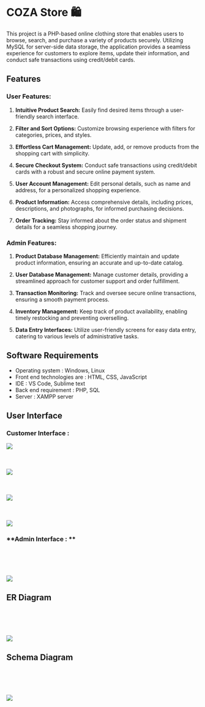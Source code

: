 # **COZA Store** 🛍️
This project is a PHP-based online clothing store that enables users to browse, search, and purchase a variety of products securely. Utilizing MySQL for server-side data storage, the application provides a seamless experience for customers to explore items, update their information, and conduct safe transactions using credit/debit cards.

## **Features**

### **User Features:**

1. **Intuitive Product Search:** Easily find desired items through a user-friendly search interface.

2. **Filter and Sort Options:** Customize browsing experience with filters for categories, prices, and styles.

3. **Effortless Cart Management:** Update, add, or remove products from the shopping cart with simplicity.

4. **Secure Checkout System:** Conduct safe transactions using credit/debit cards with a robust and secure online payment system.

5. **User Account Management:** Edit personal details, such as name and address, for a personalized shopping experience.

6. **Product Information:** Access comprehensive details, including prices, descriptions, and photographs, for informed purchasing decisions.

7. **Order Tracking:** Stay informed about the order status and shipment details for a seamless shopping journey.

### **Admin Features:**

1. **Product Database Management:** Efficiently maintain and update product information, ensuring an accurate and up-to-date catalog.

2. **User Database Management:** Manage customer details, providing a streamlined approach for customer support and order fulfillment.

3. **Transaction Monitoring:** Track and oversee secure online transactions, ensuring a smooth payment process.

4. **Inventory Management:** Keep track of product availability, enabling timely restocking and preventing overselling.

5. **Data Entry Interfaces:** Utilize user-friendly screens for easy data entry, catering to various levels of administrative tasks.

## **Software Requirements**

- Operating system	          : Windows, Linux
- Front end technologies are  : HTML, CSS, JavaScript
- IDE                         : VS Code, Sublime text
- Back end requirement        : PHP, SQL
- Server                      : XAMPP server

## **User Interface**
### **Customer Interface :**
![](/coza/coza2.png)
<br><br><br><br>
![](/coza/coza3.png)
<br><br><br><br>
![](/coza/coza4.png)
<br><br><br><br>
![](/coza/coza5.png)

### **Admin Interface : **
<br><br><br><br>
![](/coza/coza1.png)

## **ER Diagram**
<br><br><br><br>
![](/architecture/Picture11.png)
## **Schema Diagram**
<br><br><br><br>
![](/architecture/Picture12.png)



